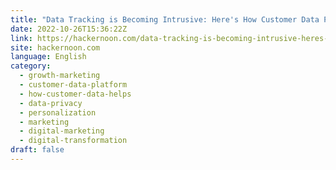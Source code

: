 ```yaml
---
title: "Data Tracking is Becoming Intrusive: Here's How Customer Data Platforms Can Help"
date: 2022-10-26T15:36:22Z
link: https://hackernoon.com/data-tracking-is-becoming-intrusive-heres-how-customer-data-platforms-can-help?source=rss&utm_medium=RSS&utm_source=news.12bit.vn
site: hackernoon.com
language: English
category:
  - growth-marketing
  - customer-data-platform
  - how-customer-data-helps
  - data-privacy
  - personalization
  - marketing
  - digital-marketing
  - digital-transformation
draft: false
---
```

